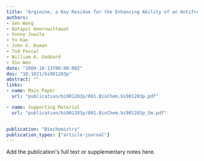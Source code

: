 ```yaml
---
title: "Arginine, a Key Residue for the Enhancing Ability of an Antifreeze Protein of the Beetle <i>Dendroides canadensis</i>"
authors:
- Sen Wang
- Natapol Amornwittawat
- Vonny Juwita
- Yu Kao
- John G. Duman
- Tod Pascal
- William A. Goddard
- Xin Wen
date: "2009-10-13T00:00:00Z"
doi: "10.1021/bi901283p"
abstract: ""
links:
- name: Main Paper
  url: "publication/bi901283p/001.BioChem.bi901283p.pdf"

- name: Supporting Material
  url: "publication/bi901283p/001.BioChem.bi901283p_Sm.pdf"


publication: "Biochemistry"
publication_types: ["article-journal"]
---
```


Add the publication's full text or supplementary notes here.
